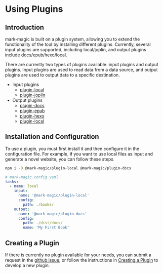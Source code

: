 # Using Plugins

## Introduction

mark-magic is built on a plugin system, allowing you to extend the functionality of the tool by installing different plugins. Currently, several input plugins are supported, including local/joplin, and output plugins include docs/epub/hexo/local.

There are currently two types of plugins available: input plugins and output plugins. Input plugins are used to read data from a data source, and output plugins are used to output data to a specific destination.

- Input plugins
  - [plugin-local](./plugin-local.md)
  - [plugin-joplin](./plugin-joplin.md)
- Output plugins
  - [plugin-docs](./plugin-docs.md)
  - [plugin-epub](./plugin-epub.md)
  - [plugin-hexo](./plugin-hexo.md)
  - [plugin-local](./plugin-local.md)

## Installation and Configuration

To use a plugin, you must first install it and then configure it in the configuration file. For example, if you want to use local files as input and generate a novel website, you can follow these steps.

```sh
npm i -D @mark-magic/plugin-local @mark-magic/plugin-docs
```

```yaml
# mark-magic.config.yaml
tasks:
  - name: local
    input:
      name: '@mark-magic/plugin-local'
      config:
        path: ./books/
    output:
      name: '@mark-magic/plugin-docs'
      config:
        path: ./dist/docs/
        name: 'My First Book'
```

## Creating a Plugin

If there is currently no plugin available for your needs, you can submit a request in the [github issue](https://github.com/mark-magic/mark-magic/issues), or follow the instructions in [Creating a Plugin](../api-plugin.md) to develop a new plugin.
